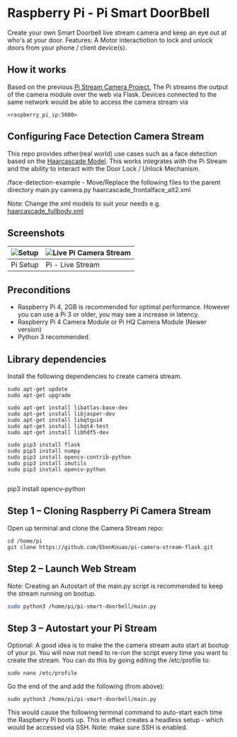 # Raspberry Pi - Pi Smart DoorBbell

Create your own Smart Doorbell live stream camera and keep an eye out at who's at your door. 
Features: A Motor interactiotion to lock and unlock doors from your phone / client device(s).

## How it works
Based on the previous [Pi Stream Camera Project.](https://github.com/EbenKouao/pi-camera-stream-flask)
The Pi streams the output of the camera module over the web via Flask. Devices connected to the same network would be able to access the camera stream via

```
<raspberry_pi_ip:5000> 
```
## Configuring Face Detection Camera Stream

This repo provides other(real world) use cases such as a face detection based on the [Haarcascade Model](https://github.com/opencv/opencv/tree/master/data/haarcascades). This works integrates with the Pi Stream and the ability to interact with the Door Lock / Unlock Mechanism.

/face-detection-example - Move/Replace the following files to the parent directory
main.py
camera.py
haarcascade_frontalface_alt2.xml

Note: Change the xml models to suit your needs e.g. [haarcascade_fullbody.xml](https://github.com/opencv/opencv/blob/master/data/haarcascades/haarcascade_fullbody.xml)

## Screenshots
| ![Setup](readme/pi-stream-client.jpg) | ![Live Pi Camera Stream](readme/pi-stream-screen-capture.jpg) |
|---|---|
| Pi Setup | Pi - Live Stream |

## Preconditions

* Raspberry Pi 4, 2GB is recommended for optimal performance. However you can use a Pi 3 or older, you may see a increase in latency.
* Raspberry Pi 4 Camera Module or Pi HQ Camera Module (Newer version)
* Python 3 recommended.

## Library dependencies
Install the following dependencies to create camera stream.

```
sudo apt-get update 
sudo apt-get upgrade

sudo apt-get install libatlas-base-dev
sudo apt-get install libjasper-dev
sudo apt-get install libqtgui4 
sudo apt-get install libqt4-test
sudo apt-get install libhdf5-dev

sudo pip3 install flask
sudo pip3 install numpy
sudo pip3 install opencv-contrib-python
sudo pip3 install imutils
sudo pip3 install opencv-python


```

pip3 install opencv-python

## Step 1 – Cloning Raspberry Pi Camera Stream
Open up terminal and clone the Camera Stream repo:

```
cd /home/pi
git clone https://github.com/EbenKouao/pi-camera-stream-flask.git
```

## Step 2 – Launch Web Stream

Note: Creating an Autostart of the main.py script is recommended to keep the stream running on bootup.
```bash cd modules
sudo python3 /home/pi/pi-smart-doorbell/main.py
```

## Step 3 – Autostart your Pi Stream

Optional: A good idea is to make the the camera stream auto start at bootup of your pi. You will now not need to re-run the script every time you want to create the stream. You can do this by going editing the /etc/profile to:

```
sudo nano /etc/profile
```

Go the end of the and add the following (from above):

```
sudo python3 /home/pi/pi-smart-doorbell/main.py
```
This would cause the following terminal command to auto-start each time the Raspberry Pi boots up. This in effect creates a headless setup - which would be accessed via SSH. 
Note: make sure SSH is enabled.


